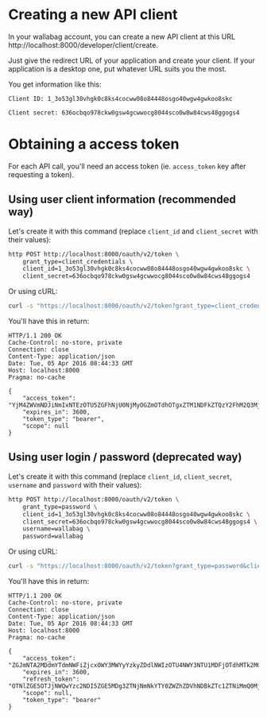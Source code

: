 # Creating a new API client

In your wallabag account, you can create a new API client at this URL http://localhost:8000/developer/client/create.

Just give the redirect URL of your application and create your client.
If your application is a desktop one, put whatever URL suits you the most.

You get information like this:

```
Client ID: 1_3o53gl30vhgk0c8ks4cocww08o84448osgo40wgw4gwkoo8skc

Client secret: 636ocbqo978ckw0gsw4gcwwocg8044sco0w8w84cws48ggogs4
```

# Obtaining a access token

For each API call, you'll need an access token (ie. `access_token` key after requesting a token).

## Using user client information (recommended way)

Let's create it with this command (replace `client_id` and `client_secret` with their values):

```bash
http POST http://localhost:8000/oauth/v2/token \
    grant_type=client_credentials \
    client_id=1_3o53gl30vhgk0c8ks4cocww08o84448osgo40wgw4gwkoo8skc \
    client_secret=636ocbqo978ckw0gsw4gcwwocg8044sco0w8w84cws48ggogs4
```

Or using cURL:

```bash
curl -s "https://localhost:8000/oauth/v2/token?grant_type=client_credentials&client_id=1_3o53gl30vhgk0c8ks4cocww08o84448osgo40wgw4gwkoo8skc&client_secret=636ocbqo978ckw0gsw4gcwwocg8044sco0w8w84cws48ggogs4"
```

You'll have this in return:

```http
HTTP/1.1 200 OK
Cache-Control: no-store, private
Connection: close
Content-Type: application/json
Date: Tue, 05 Apr 2016 08:44:33 GMT
Host: localhost:8000
Pragma: no-cache

{
    "access_token": "YjM4ZWVmNDJiNmIxNTEzOTU5ZGFhNjU0NjMyOGZmOTdhOTgxZTM1NDFkZTQzY2FhM2Q3MjhlYmU5Y2YwZDFjMw",
    "expires_in": 3600,
    "token_type": "bearer",
    "scope": null
}
```

## Using user login / password (deprecated way)

Let's create it with this command (replace `client_id`, `client_secret`, `username` and `password` with their values):

```bash
http POST http://localhost:8000/oauth/v2/token \
    grant_type=password \
    client_id=1_3o53gl30vhgk0c8ks4cocww08o84448osgo40wgw4gwkoo8skc \
    client_secret=636ocbqo978ckw0gsw4gcwwocg8044sco0w8w84cws48ggogs4 \
    username=wallabag \
    password=wallabag
```

Or using cURL:

```bash
curl -s "https://localhost:8000/oauth/v2/token?grant_type=password&client_id=1_3o53gl30vhgk0c8ks4cocww08o84448osgo40wgw4gwkoo8skc&client_secret=636ocbqo978ckw0gsw4gcwwocg8044sco0w8w84cws48ggogs4&username=wallabag&password=wallabag"
```

You'll have this in return:

```http
HTTP/1.1 200 OK
Cache-Control: no-store, private
Connection: close
Content-Type: application/json
Date: Tue, 05 Apr 2016 08:44:33 GMT
Host: localhost:8000
Pragma: no-cache

{
    "access_token": "ZGJmNTA2MDdmYTdmNWFiZjcxOWY3MWYyYzkyZDdlNWIzOTU4NWY3NTU1MDFjOTdhMTk2MGI3YjY1ZmI2NzM5MA",
    "expires_in": 3600,
    "refresh_token": "OTNlZGE5OTJjNWQwYzc2NDI5ZGE5MDg3ZTNjNmNkYTY0ZWZhZDVhNDBkZTc1ZTNiMmQ0MjQ0OThlNTFjNTQyMQ",
    "scope": null,
    "token_type": "bearer"
}
```
